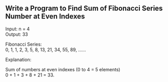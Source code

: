 ## Write a Program to Find Sum of Fibonacci Series Number at Even Indexes

Input: n = 4  
Output: 33  

Fibonacci Series:  
0, 1, 1, 2, 3, 5, 8, 13, 21, 34, 55, 89, ……

Explanation:  
  
  Sum of numbers at even indexes (0 to 4 = 5 elements)  
  0 + 1 + 3 + 8 + 21 = 33.